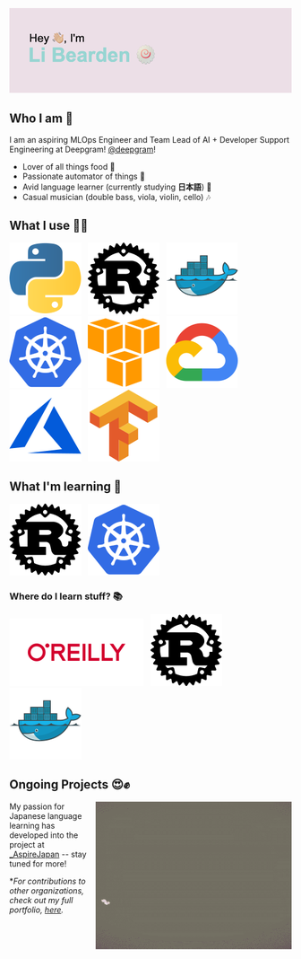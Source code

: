 [![Header](/resources/libearden-header.png)](https://y.at/🍥🍜🔧💻👻)

## Who I am :eyes:
I am an aspiring MLOps Engineer and Team Lead of AI + Developer Support Engineering at Deepgram! [@deepgram](https://deepgram.com)!

* Lover of all things food :meat_on_bone:
* Passionate automator of things :robot:
* Avid language learner (currently studying **日本語**) :mount_fuji:
* Casual musician (double bass, viola, violin, cello) :notes:

## What I use :male_detective:

[![Python](./resources/python-icon.svg)](https://www.python.org/)
&nbsp;
[![Rust](./resources/rust-lang-icon.svg)](https://www.rust-lang.org/learn)
&nbsp;
[![Docker](./resources/docker-icon.svg)](https://www.docker.com)
&nbsp;
[![Kubernetes](./resources/kubernetes-icon.svg )](https://kubernetes.io)
&nbsp;
[![AWS](./resources/amazon_aws-icon.svg)](https://aws.amazon.com)
&nbsp;
[![GCP](./resources/google_cloud-icon.svg)](https://cloud.google.com)
&nbsp;
[![Azure](./resources/microsoft_azure-icon.svg)](https://azure.microsoft.com/en-us/)
&nbsp;
[![Tensorflow](./resources/tensorflow-icon.svg)](https://www.tensorflow.org)

## What I'm learning :open_book:
[![Rust](./resources/rust-lang-icon.svg)](https://www.rust-lang.org/learn)
&nbsp;
[![Kubernetes](./resources/kubernetes-icon.svg )](https://kubernetes.io)
&nbsp;

### Where do I learn stuff? :books:

[![O'Reilly](./resources/oreilly-ar21.svg)](https://www.oreilly.com)
&nbsp;
[![Rust](./resources/rust-lang-icon.svg)](https://doc.rust-lang.org/beta/)
&nbsp;
[![Docker](./resources/docker-icon.svg)](https://docs.docker.com)
&nbsp;

## Ongoing Projects :heart_eyes::fist:
<img align="right" alt="GIF" src="./resources/aspire-japan.gif" width="350" height="263" />

My passion for Japanese language learning has developed into the project at [_AspireJapan](https://y.at/🍥🍜🔧💻👻) -- stay tuned for more!


**For contributions to other organizations, check out my full portfolio, [here](https://libearden.github.io).*

